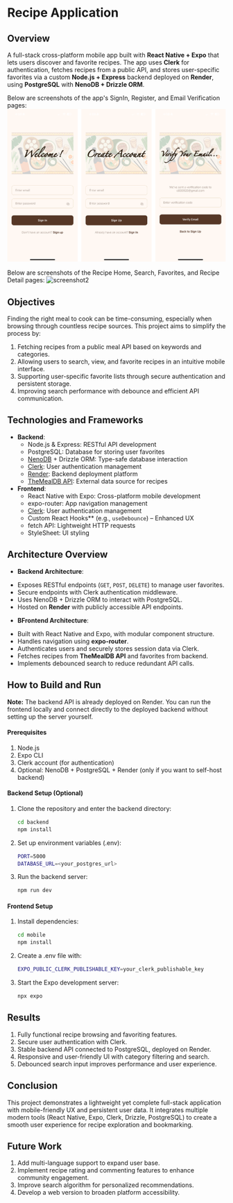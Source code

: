 # Recipe Application
## Overview
A full-stack cross-platform mobile app built with **React Native + Expo** that lets users discover and favorite recipes. The app uses **Clerk** for authentication, fetches recipes from a public API, and stores user-specific favorites via a custom **Node.js + Express** backend deployed on **Render**, using **PostgreSQL** with **NenoDB + Drizzle ORM**.

Below are screenshots of the app's SignIn, Register, and Email Verification pages:
![screenshot1](screenshot1.png)

Below are screenshots of the Recipe Home, Search, Favorites, and Recipe Detail pages:
![screenshot2](screenshot2.png)

## Objectives
Finding the right meal to cook can be time-consuming, especially when browsing through countless recipe sources. This project aims to simplify the process by:
1. Fetching recipes from a public meal API based on keywords and categories.
2. Allowing users to search, view, and favorite recipes in an intuitive mobile interface.
3. Supporting user-specific favorite lists through secure authentication and persistent storage.
4. Improving search performance with debounce and efficient API communication.

## Technologies and Frameworks
* **Backend**:
   * Node.js & Express: RESTful API development
   * PostgreSQL: Database for storing user favorites
   * [NenoDB](https://neon.com/) + Drizzle ORM: Type-safe database interaction
   * [Clerk](https://clerk.com/): User authentication management
   * [Render](https://render.com/): Backend deployment platform
   * [TheMealDB API](https://www.themealdb.com/api.php): External data source for recipes
* **Frontend**:
   * React Native with Expo: Cross-platform mobile development
   * expo-router: App navigation management
   * [Clerk](https://clerk.com/): User authentication management
   * Custom React Hooks** (e.g., `useDebounce`) – Enhanced UX
   * fetch API: Lightweight HTTP requests
   * StyleSheet: UI styling

## Architecture Overview
* **Backend Architecture**:
- Exposes RESTful endpoints (`GET`, `POST`, `DELETE`) to manage user favorites.
- Secure endpoints with Clerk authentication middleware.
- Uses NenoDB + Drizzle ORM to interact with PostgreSQL.
- Hosted on **Render** with publicly accessible API endpoints.

* **BFrontend Architecture**:
- Built with React Native and Expo, with modular component structure.
- Handles navigation using **expo-router**.
- Authenticates users and securely stores session data via Clerk.
- Fetches recipes from **TheMealDB API** and favorites from backend.
- Implements debounced search to reduce redundant API calls.


## How to Build and Run

**Note:** The backend API is already deployed on Render. You can run the frontend locally and connect directly to the deployed backend without setting up the server yourself.

#### Prerequisites
1. Node.js
2. Expo CLI
3. Clerk account (for authentication)
4. Optional: NenoDB + PostgreSQL + Render (only if you want to self-host backend)


#### Backend Setup (Optional)
1. Clone the repository and enter the backend directory:
   ```bash
   cd backend
   npm install
   ```

2. Set up environment variables (.env):
   ```bash
   PORT=5000
   DATABASE_URL=<your_postgres_url>
   ```

3. Run the backend server:
   ```bash
   npm run dev
   ```

#### Frontend Setup
1. Install dependencies:
   ```bash
   cd mobile
   npm install
   ```

2. Create a .env file with:
   ```bash
   EXPO_PUBLIC_CLERK_PUBLISHABLE_KEY=your_clerk_publishable_key
   ```

3. Start the Expo development server:
   ```bash
   npx expo
   ```

## Results
1. Fully functional recipe browsing and favoriting features.
2. Secure user authentication with Clerk.
3. Stable backend API connected to PostgreSQL, deployed on Render.
4. Responsive and user-friendly UI with category filtering and search.
5. Debounced search input improves performance and user experience.

## Conclusion
This project demonstrates a lightweight yet complete full-stack application with mobile-friendly UX and persistent user data. It integrates multiple modern tools (React Native, Expo, Clerk, Drizzle, PostgreSQL) to create a smooth user experience for recipe exploration and bookmarking.

## Future Work
1. Add multi-language support to expand user base.
2. Implement recipe rating and commenting features to enhance community engagement.
3. Improve search algorithm for personalized recommendations.
4. Develop a web version to broaden platform accessibility.
